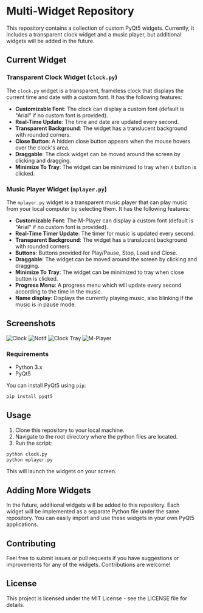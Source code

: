 # Multi-Widget Repository

This repository contains a collection of custom PyQt5 widgets. Currently, it includes a transparent clock widget and a music player, but additional widgets will be added in the future.

## Current Widget

### Transparent Clock Widget (`clock.py`)

The `clock.py` widget is a transparent, frameless clock that displays the current time and date with a custom font. It has the following features:

- **Customizable Font**: The clock can display a custom font (default is "Arial" if no custom font is provided).
- **Real-Time Update**: The time and date are updated every second.
- **Transparent Background**: The widget has a translucent background with rounded corners.
- **Close Button**: A hidden close button appears when the mouse hovers over the clock's area.
- **Draggable**: The clock widget can be moved around the screen by clicking and dragging.
- **Minimize To Tray**: The widget can be minimized to tray when `X` button is clicked.

### Music Player Widget (`mplayer.py`)

The `mplayer.py` widget is a transparent music player that can play music from your local computer by selecting them. It has the following features:

- **Customizable Font**: The M-Player can display a custom font (default is "Arial" if no custom font is provided).
- **Real-Time Timer Update**: The timer for music is updated every second.
- **Transparent Background**: The widget has a translucent background with rounded corners.
- **Buttons**: Buttons provided for Play/Pause, Stop, Load and Close.
- **Draggable**: The widget can be moved around the screen by clicking and dragging.
- **Minimize To Tray**: The widget can be minimized to tray when close button is clicked.
- **Progress Menu**: A progress menu which will update every second according to the time in the music.
- **Name display**: Displays the currently playing music, also blinking if the music is in pause mode.

## Screenshots
![Clock](https://imgur.com/N0KZd8s.png)
![Notif](https://imgur.com/bhMrmN4.png)
![Clock Tray](https://imgur.com/HkxfTl9.png)
![M-Player](https://imgur.com/Bp8XXAj.png)

### Requirements

- Python 3.x
- PyQt5

You can install PyQt5 using `pip`:
```bash
pip install pyqt5
```

## Usage
1. Clone this repository to your local machine.
2. Navigate to the root directory where the python files are located.
3. Run the script:
 ```bash
 python clock.py
 python mplayer.py
 ```
 This will launch the widgets on your screen.

## Adding More Widgets
In the future, additional widgets will be added to this repository. Each widget will be implemented as a separate Python file under the same repository. You can easily import and use these widgets in your own PyQt5 applications.

## Contributing
Feel free to submit issues or pull requests if you have suggestions or improvements for any of the widgets. Contributions are welcome!

## License
This project is licensed under the MIT License - see the LICENSE file for details.